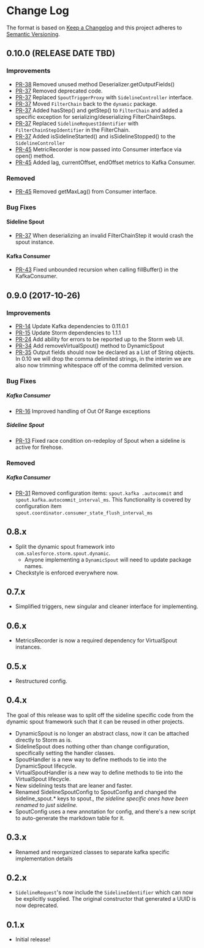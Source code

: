 # Change Log
The format is based on [Keep a Changelog](http://keepachangelog.com/)
and this project adheres to [Semantic Versioning](http://semver.org/).

## 0.10.0 (RELEASE DATE TBD)
### Improvements
- [PR-38](https://github.com/salesforce/storm-dynamic-spout/pull/38) Removed unused method Deserializer.getOutputFields()
- [PR-37](https://github.com/salesforce/storm-dynamic-spout/pull/37) Removed deprecated code.
- [PR-37](https://github.com/salesforce/storm-dynamic-spout/pull/37) Replaced `SpoutTriggerProxy` with `SidelineController` interface.
- [PR-37](https://github.com/salesforce/storm-dynamic-spout/pull/37) Moved `FilterChain` back to the `dynamic` package. 
- [PR-37](https://github.com/salesforce/storm-dynamic-spout/pull/37) Added hasStep() and getStep() to `FilterChain` and added a specific exception for serializing/deserializing FilterChainSteps. 
- [PR-37](https://github.com/salesforce/storm-dynamic-spout/pull/37) Replaced `SidelineRequestIdentifier` with `FilterChainStepIdentifier` in the FilterChain.
- [PR-37](https://github.com/salesforce/storm-dynamic-spout/pull/37) Added isSidelineStarted() and isSidelineStopped() to the `SidelineController`
- [PR-45](https://github.com/salesforce/storm-dynamic-spout/pull/45) MetricRecorder is now passed into Consumer interface via open() method.
- [PR-45](https://github.com/salesforce/storm-dynamic-spout/pull/45) Added lag, currentOffset, endOffset metrics to Kafka Consumer.

### Removed
- [PR-45](https://github.com/salesforce/storm-dynamic-spout/pull/45) Removed getMaxLag() from Consumer interface.

### Bug Fixes

#### Sideline Spout
- [PR-37](https://github.com/salesforce/storm-dynamic-spout/pull/37) When deserializing an invalid FilterChainStep it would crash the spout instance. 

#### Kafka Consumer
- [PR-43](https://github.com/salesforce/storm-dynamic-spout/pull/43) Fixed unbounded recursion when calling fillBuffer() in the KafkaConsumer.

## 0.9.0 (2017-10-26)
### Improvements
- [PR-14](https://github.com/salesforce/storm-dynamic-spout/pull/14) Update Kafka dependencies to 0.11.0.1
- [PR-15](https://github.com/salesforce/storm-dynamic-spout/pull/15) Update Storm dependencies to 1.1.1
- [PR-24](https://github.com/salesforce/storm-dynamic-spout/pull/24) Add ability for errors to be reported up to the Storm web UI.
- [PR-34](https://github.com/salesforce/storm-dynamic-spout/pull/34) Add removeVirtualSpout() method to DynamicSpout
- [PR-35](https://github.com/salesforce/storm-dynamic-spout/pull/35/files) Output fields should now be declared as a List of String objects. In 0.10 we will drop the comma delimited strings, in the interim we are also now trimming whitespace off of the comma delimited version. 

### Bug Fixes
##### Kafka Consumer
- [PR-16](https://github.com/salesforce/storm-dynamic-spout/pull/16) Improved handling of Out Of Range exceptions
##### Sideline Spout
- [PR-13](https://github.com/salesforce/storm-dynamic-spout/pull/13) Fixed race condition on-redeploy of Spout when a 
sideline is active for firehose.

### Removed
##### Kafka Consumer
- [PR-31](https://github.com/salesforce/storm-dynamic-spout/pull/31) Removed configuration items: `spout.kafka
.autocommit` and `spout.kafka.autocommit_interval_ms`.  This functionality is covered by configuration item `spout.coordinator.consumer_state_flush_interval_ms`

## 0.8.x
- Split the dynamic spout framework into `com.salesforce.storm.spout.dynamic`.
  - Anyone implementing a `DynamicSpout` will need to update package names.
- Checkstyle is enforced everywhere now.

## 0.7.x
- Simplified triggers, new singular and cleaner interface for implementing.

## 0.6.x
- MetricsRecorder is now a required dependency for VirtualSpout instances.

## 0.5.x
- Restructured config.

## 0.4.x
The goal of this release was to split off the sideline specific code from the dynamic spout framework such that it can be reused in other projects. 
- DynamicSpout is no longer an abstract class, now it can be attached directly to Storm as is.
- SidelineSpout does nothing other than change configuration, specifically setting the handler classes.
- SpoutHandler is a new way to define methods to tie into the DynamicSpout lifecycle.
- VirtualSpoutHandler is a new way to define methods to tie into the VirtualSpout lifecycle.
- New sidelining tests that are leaner and faster.
- Renamed SidelineSpoutConfig to SpoutConfig and changed the sideline_spout.* keys to spout.*, the sideline specific ones have been renamed to just sideline.*
- SpoutConfig uses a new annotation for config, and there's a new script to auto-generate the markdown table for it.

## 0.3.x
- Renamed and reorganized classes to separate kafka specific implementation details

## 0.2.x
- `SidelineRequest`'s now include the `SidelineIdentifier` which can now be explicitly supplied.  The original constructor that generated a UUID is now deprecated. 

## 0.1.x
- Initial release!
